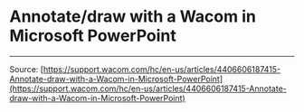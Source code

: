 # Annotate/draw with a Wacom in Microsoft PowerPoint



---
Source: [https://support.wacom.com/hc/en-us/articles/4406606187415-Annotate-draw-with-a-Wacom-in-Microsoft-PowerPoint](https://support.wacom.com/hc/en-us/articles/4406606187415-Annotate-draw-with-a-Wacom-in-Microsoft-PowerPoint)
